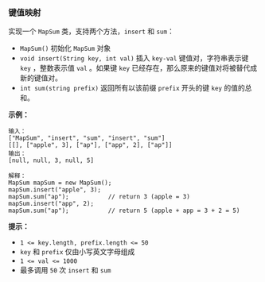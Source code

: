 ### 键值映射 ###
实现一个 `MapSum` 类，支持两个方法，`insert` 和 `sum`：

* `MapSum()` 初始化 `MapSum` 对象
* `void insert(String key, int val)` 插入 `key-val` 键值对，字符串表示键 `key` ，整数表示值 `val` 。如果键 `key` 已经存在，那么原来的键值对将被替代成新的键值对。
* `int sum(string prefix)` 返回所有以该前缀 `prefix` 开头的键 `key` 的值的总和。


**示例：**

```
输入：
["MapSum", "insert", "sum", "insert", "sum"]
[[], ["apple", 3], ["ap"], ["app", 2], ["ap"]]
输出：
[null, null, 3, null, 5]

解释：
MapSum mapSum = new MapSum();
mapSum.insert("apple", 3);  
mapSum.sum("ap");           // return 3 (apple = 3)
mapSum.insert("app", 2);    
mapSum.sum("ap");           // return 5 (apple + app = 3 + 2 = 5)
```



**提示：**

* `1 <= key.length, prefix.length <= 50`
* `key` 和 `prefix` 仅由小写英文字母组成
* `1 <= val <= 1000`
* 最多调用 `50` 次 `insert` 和 `sum`

